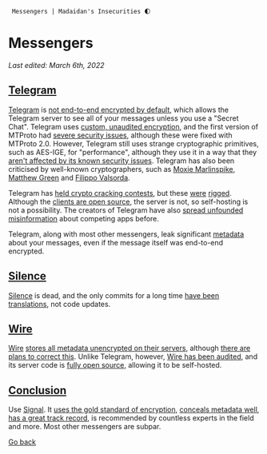      Messengers | Madaidan's Insecurities 🌓

Messengers
==========

_Last edited: March 6th, 2022_

[Telegram](#telegram)
---------------------

[Telegram](https://telegram.org/) is [not end-to-end encrypted by default](https://telegram.org/faq#q-why-not-just-make-all-chats-secret), which allows the Telegram server to see all of your messages unless you use a "Secret Chat". Telegram uses [custom, unaudited encryption](https://core.telegram.org/mtproto), and the first version of MTProto had [severe security issues](https://eprint.iacr.org/2015/1177.pdf), although these were fixed with MTProto 2.0. However, Telegram still uses strange cryptographic primitives, such as AES-IGE, for "performance", although they use it in a way that they [aren't affected by its known security issues](https://core.telegram.org/techfaq#q-do-you-use-ige-ige-is-broken). Telegram has also been criticised by well-known cryptographers, such as [Moxie Marlinspike](https://news.ycombinator.com/item?id=6913456), [Matthew Green](https://twitter.com/matthew_d_green/status/726428912968982529) and [Filippo Valsorda](https://buttondown.email/cryptography-dispatches/archive/cryptography-dispatches-the-most-backdoor-looking/).  
  
Telegram has [held crypto cracking contests](https://telegram.org/crypto_contest), but these [were](https://www.schneier.com/crypto-gram/archives/1998/1215.html#contests) [rigged](https://archive.vn/SIl9M). Although the [clients are open source](https://telegram.org/apps#source-code), the server is not, so self-hosting is not a possibility. The creators of Telegram have also [spread unfounded misinformation](https://twitter.com/durov/status/872891017418113024) about competing apps before.  
  
Telegram, along with most other messengers, leak significant [metadata](https://en.wikipedia.org/wiki/Metadata) about your messages, even if the message itself was end-to-end encrypted.

[Silence](#silence)
-------------------

[Silence](https://silence.im) is dead, and the only commits for a long time [have been translations](https://git.silence.dev/Silence/Silence-Android/-/commits/master), not code updates.

[Wire](#wire)
-------------

[Wire](https://wire.com/en/) [stores all metadata unencrypted on their servers](https://www.vice.com/en_us/article/gvzw5x/secure-messaging-app-wire-stores-everyone-youve-ever-contacted-in-plain-text), although [there are plans to correct this](https://github.com/wireapp/wire/issues/214). Unlike Telegram, however, [Wire has been audited](https://wire.com/en/security/#audits), and its server code is [fully open source](https://github.com/wireapp/wire-server), allowing it to be self-hosted.

[Conclusion](#conclusion)
-------------------------

Use [Signal](https://www.signal.org/). It [uses the gold standard of encryption](https://www.signal.org/docs/), [conceals metadata well](https://signal.org/blog/sealed-sender/), [has a great track record](https://signal.org/bigbrother/eastern-virginia-grand-jury/), is recommended by countless experts in the field and more. Most other messengers are subpar.

[Go back](/index.html)